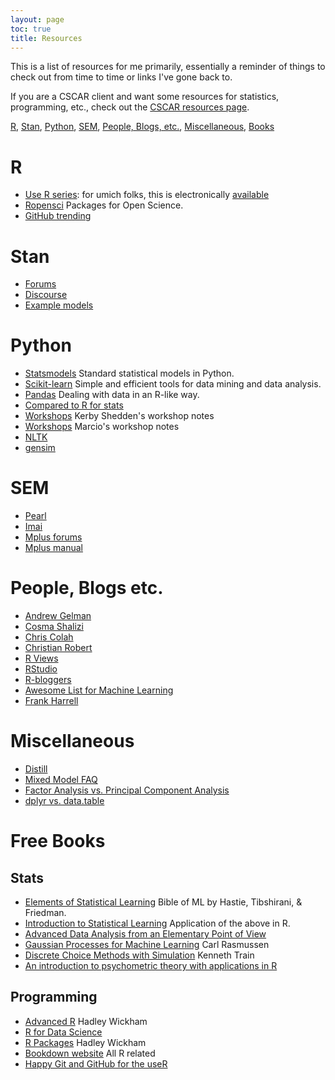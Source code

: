 ```yaml
---
layout: page
toc: true
title: Resources
---
```


This is a list of resources for me primarily, essentially a reminder of things to check out from time to time or links I've gone back to.  

If you are a CSCAR client and want some resources for statistics, programming, etc., check out the [CSCAR resources page](https://cscar.github.io/).

[R](#r), [Stan](#stan), [Python](#python), [SEM](#sem), [People, Blogs, etc.](#people-blogs-etc), [Miscellaneous](#miscellaneous), [Books](#free-books)


# R


- [Use R series](http://www.springer.com/series/6991): for umich folks, this is electronically [available](http://mirlyn.lib.umich.edu/Search/Home?lookfor=%22%20Use%20R!%22&type=series)
- [Ropensci](https://ropensci.org/) Packages for Open Science.
- [GitHub trending](https://github.com/trending/r)


# Stan

- [Forums](https://groups.google.com/d/forum/stan-users)
- [Discourse](http://discourse.mc-stan.org/)
- [Example models](https://github.com/stan-dev/example-models/wiki)


# Python

- [Statsmodels](http://www.statsmodels.org/stable/index.html) Standard statistical models in Python.
- [Scikit-learn](http://scikit-learn.org/stable/)  Simple and efficient tools for data mining and data analysis.
- [Pandas](http://pandas.pydata.org/) Dealing with data in an R-like way.
- [Compared to R for stats](http://www.kdnuggets.com/2015/05/r-vs-python-data-science.html)
- [Workshops](http://kshedden.github.io/) Kerby Shedden's workshop notes
- [Workshops](http://marcio-mourao.github.io) Marcio's workshop notes
- [NLTK](http://www.nltk.org/)
- [gensim](https://radimrehurek.com/gensim/)


# SEM

- [Pearl](http://bayes.cs.ucla.edu/jp_home.html)
- [Imai](http://imai.princeton.edu/)
- [Mplus forums](https://www.statmodel.com/cgi-bin/discus/discus.cgi)
- [Mplus manual](https://www.statmodel.com/download/usersguide/MplusUserGuideVer_8.pdf)


# People, Blogs etc.

- [Andrew Gelman](http://andrewgelman.com/)
- [Cosma Shalizi](http://bactra.org/weblog/)
- [Chris Colah](https://colah.github.io/)
- [Christian Robert](https://xianblog.wordpress.com/)
- [R Views](https://rviews.rstudio.com/)
- [RStudio](https://blog.rstudio.org/)
- [R-bloggers](https://www.r-bloggers.com/)
- [Awesome List for Machine Learning](https://github.com/josephmisiti/awesome-machine-learning)
- [Frank Harrell](http://www.fharrell.com/)



# Miscellaneous

- [Distill](http://distill.pub/)
- [Mixed Model FAQ](https://bbolker.github.io/mixedmodels-misc/glmmFAQ.html)
- [Factor Analysis vs. Principal Component Analysis](http://stats.stackexchange.com/questions/1576/what-are-the-differences-between-factor-analysis-and-principal-component-analysi)
- [dplyr vs. data.table](https://stackoverflow.com/questions/21435339/data-table-vs-dplyr-can-one-do-something-well-the-other-cant-or-does-poorly/27840349#27840349)


# Free Books

## Stats

- [Elements of Statistical Learning](http://statweb.stanford.edu/~tibs/ElemStatLearn/) Bible of ML by Hastie, Tibshirani, & Friedman.
- [Introduction to Statistical Learning](http://www-bcf.usc.edu/~gareth/ISL/) Application of the above in R.
- [Advanced Data Analysis from an Elementary Point of View](http://www.stat.cmu.edu/~cshalizi/ADAfaEPoV/)
- [Gaussian Processes for Machine Learning](http://www.gaussianprocess.org/gpml/) Carl Rasmussen
- [Discrete Choice Methods with Simulation](http://eml.berkeley.edu/books/choice2.html) Kenneth Train
- [An introduction to psychometric theory with applications in R](http://www.personality-project.org/r/book/)

## Programming

- [Advanced R](http://adv-r.had.co.nz/)  Hadley Wickham
- [R for Data Science](http://r4ds.had.co.nz/)
- [R Packages](http://r-pkgs.had.co.nz/)  Hadley Wickham
- [Bookdown website](https://bookdown.org/) All R related
- [Happy Git and GitHub for the useR](http://happygitwithr.com/)